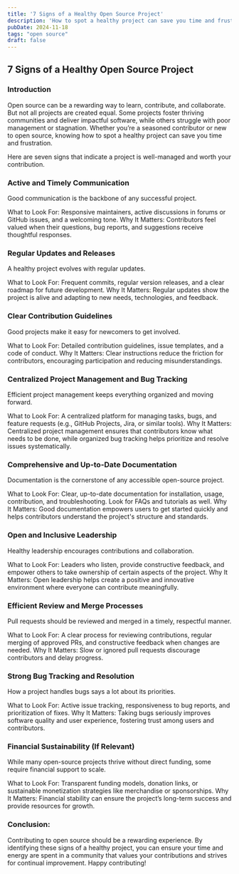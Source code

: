 ```yaml
---
title: '7 Signs of a Healthy Open Source Project'
description: 'How to spot a healthy project can save you time and frustration.'
pubDate: 2024-11-18
tags: "open source"
draft: false
---
```


## 7 Signs of a Healthy Open Source Project

### Introduction

Open source can be a rewarding way to learn, contribute, and collaborate. But not all projects are created equal. Some projects foster thriving communities and deliver impactful software, while others struggle with poor management or stagnation. Whether you’re a seasoned contributor or new to open source, knowing how to spot a healthy project can save you time and frustration.

Here are seven signs that indicate a project is well-managed and worth your contribution.

### Active and Timely Communication

Good communication is the backbone of any successful project.

What to Look For: Responsive maintainers, active discussions in forums or GitHub issues, and a welcoming tone.
Why It Matters: Contributors feel valued when their questions, bug reports, and suggestions receive thoughtful responses.

### Regular Updates and Releases

A healthy project evolves with regular updates.

What to Look For: Frequent commits, regular version releases, and a clear roadmap for future development.
Why It Matters: Regular updates show the project is alive and adapting to new needs, technologies, and feedback.

### Clear Contribution Guidelines

Good projects make it easy for newcomers to get involved.

What to Look For: Detailed contribution guidelines, issue templates, and a code of conduct.
Why It Matters: Clear instructions reduce the friction for contributors, encouraging participation and reducing misunderstandings.

### Centralized Project Management and Bug Tracking

Efficient project management keeps everything organized and moving forward.

What to Look For: A centralized platform for managing tasks, bugs, and feature requests (e.g., GitHub Projects, Jira, or similar tools).
Why It Matters: Centralized project management ensures that contributors know what needs to be done, while organized bug tracking helps prioritize and resolve issues systematically.

### Comprehensive and Up-to-Date Documentation

Documentation is the cornerstone of any accessible open-source project.

What to Look For: Clear, up-to-date documentation for installation, usage, contribution, and troubleshooting. Look for FAQs and tutorials as well.
Why It Matters: Good documentation empowers users to get started quickly and helps contributors understand the project's structure and standards.

### Open and Inclusive Leadership

Healthy leadership encourages contributions and collaboration.

What to Look For: Leaders who listen, provide constructive feedback, and empower others to take ownership of certain aspects of the project.
Why It Matters: Open leadership helps create a positive and innovative environment where everyone can contribute meaningfully.

### Efficient Review and Merge Processes

Pull requests should be reviewed and merged in a timely, respectful manner.

What to Look For: A clear process for reviewing contributions, regular merging of approved PRs, and constructive feedback when changes are needed.
Why It Matters: Slow or ignored pull requests discourage contributors and delay progress.

### Strong Bug Tracking and Resolution

How a project handles bugs says a lot about its priorities.

What to Look For: Active issue tracking, responsiveness to bug reports, and prioritization of fixes.
Why It Matters: Taking bugs seriously improves software quality and user experience, fostering trust among users and contributors.

### Financial Sustainability (If Relevant)

While many open-source projects thrive without direct funding, some require financial support to scale.

What to Look For: Transparent funding models, donation links, or sustainable monetization strategies like merchandise or sponsorships.
Why It Matters: Financial stability can ensure the project’s long-term success and provide resources for growth.

### Conclusion:

Contributing to open source should be a rewarding experience. By identifying these signs of a healthy project, you can ensure your time and energy are spent in a community that values your contributions and strives for continual improvement. Happy contributing!